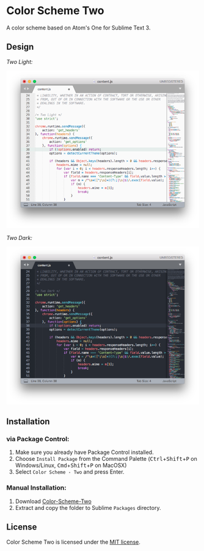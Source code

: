 # Color Scheme Two

A color scheme based on Atom's One for Sublime Text 3.


## Design

_Two Light:_

![Two Light](https://raw.githubusercontent.com/bitst0rm-pub/meta/master/color-scheme-two/two-light.png)

_Two Dark:_

![Two Dark](https://raw.githubusercontent.com/bitst0rm-pub/meta/master/color-scheme-two/two-dark.png)


## Installation

### via Package Control:

1. Make sure you already have Package Control installed.
2. Choose `Install Package` from the Command Palette (<kbd>Ctrl</kbd>+<kbd>Shift</kbd>+<kbd>P</kbd> on Windows/Linux, <kbd>Cmd</kbd>+<kbd>Shift</kbd>+<kbd>P</kbd> on MacOSX)
3. Select `Color Scheme - Two` and press Enter.

### Manual Installation:

1. Download [Color-Scheme-Two](https://github.com/bitst0rm-pub/Color-Scheme-Two)
2. Extract and copy the folder to Sublime `Packages` directory.


## License

Color Scheme Two is licensed under the [MIT license](https://github.com/bitst0rm-pub/Color-Scheme-Two/blob/master/LICENSE).
